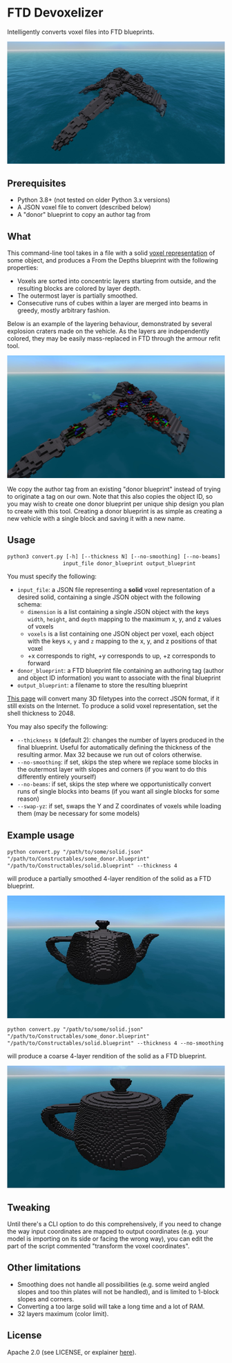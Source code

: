 FTD Devoxelizer
===============

Intelligently converts voxel files into FTD blueprints.

![Example image](img/condor%20overview.jpg)

Prerequisites
-------------
* Python 3.8+ (not tested on older Python 3.x versions)
* A JSON voxel file to convert (described below)
* A "donor" blueprint to copy an author tag from

What
---
This command-line tool takes in a file with a solid 
[voxel representation](https://drububu.com/miscellaneous/voxelizer/?out=jso)
of some object, and produces a From the Depths blueprint with the
following properties:

* Voxels are sorted into concentric layers starting from outside, and
  the resulting blocks are colored by layer depth.
* The outermost layer is partially smoothed.
* Consecutive runs of cubes within a layer are merged into beams in
  greedy, mostly arbitrary fashion.

Below is an example of the layering behaviour, demonstrated by several
explosion craters made on the vehicle. As the layers are independently
colored, they may be easily mass-replaced in FTD through the armour
refit tool.

![Example image](img/condor%20cratered.jpg)

We copy the author tag from an existing "donor blueprint" instead of
trying to originate a tag on our own. Note that this also copies the
object ID, so you may wish to create one donor blueprint per unique
ship design you plan to create with this tool. Creating a donor
blueprint is as simple as creating a new vehicle with a single block
and saving it with a new name.

Usage
---
```
python3 convert.py [-h] [--thickness N] [--no-smoothing] [--no-beams]
                  input_file donor_blueprint output_blueprint
```

You must specify the following:
* `input_file`: a JSON file representing a __solid__ voxel 
  representation of a desired solid, containing a single JSON object
  with the following schema:
  * `dimension` is a list containing a single JSON object with the
    keys `width`, `height`, and `depth` mapping to the maximum x, y, and
    z values of voxels
  * `voxels` is a list containing one JSON object per voxel, each object
    with the keys `x`, `y` and `z` mapping to the x, y, and z positions
    of that voxel
  * +x corresponds to right, +y corresponds to up, +z corresponds
    to forward
* `donor_blueprint`: a FTD blueprint file containing an authoring tag
  (author and object ID information) you want to associate with the
  final blueprint
* `output_blueprint`: a filename to store the resulting blueprint

[This page](https://drububu.com/miscellaneous/voxelizer/?out=jso) will
convert many 3D filetypes into the correct JSON format, if it still
exists on the Internet. To produce a solid voxel representation, set
the shell thickness to 2048.

You may also specify the following:
* `--thickness N` (default 2): changes the number of layers produced
  in the final blueprint. Useful for automatically defining the 
  thickness of the resulting armor. Max 32 because we run out of colors
  otherwise.
* `--no-smoothing`: if set, skips the step where we replace some blocks
  in the outermost layer with slopes and corners (if you want to do this
  differently entirely yourself)
* `--no-beams`: if set, skips the step where we opportunistically
  convert runs of single blocks into beams (if you want all single
  blocks for some reason)
* `--swap-yz`: if set, swaps the Y and Z coordinates of voxels while
  loading them (may be necessary for some models)

Example usage
-------------
```
python convert.py "/path/to/some/solid.json" "/path/to/Constructables/some_donor.blueprint" "/path/to/Constructables/solid.blueprint" --thickness 4
```
will produce a partially smoothed 4-layer rendition of the solid as a
FTD blueprint.

![Smooth solid example](img/teapot%20smooth.jpg)

```
python convert.py "/path/to/some/solid.json" "/path/to/Constructables/some_donor.blueprint" "/path/to/Constructables/solid.blueprint" --thickness 4 --no-smoothing
```
will produce a coarse 4-layer rendition of the solid as a FTD blueprint.

![Coarse solid example](img/teapot%20coarse.jpg)

Tweaking
--------
Until there's a CLI option to do this comprehensively, if you need to
change the way input coordinates are mapped to output coordinates (e.g.
your model is importing on its side or facing the wrong way), you can
edit the part of the script commented "transform the voxel coordinates".

Other limitations
-----------------
* Smoothing does not handle all possibilities (e.g. some weird angled
  slopes and too thin plates will not be handled), and is limited to
  1-block slopes and corners.
* Converting a too large solid will take a long time and a lot of RAM.
* 32 layers maximum (color limit).

License
-------
Apache 2.0 (see LICENSE, or explainer [here](https://choosealicense.com/licenses/apache-2.0/)).